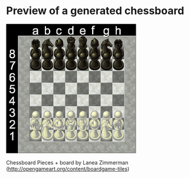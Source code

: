 
# Preview of a generated chessboard
![Preview](https://raw.githubusercontent.com/Subtixx/Chessbot/master/temp/chess.jpg)

Chessboard Pieces + board by Lanea Zimmerman (http://opengameart.org/content/boardgame-tiles)